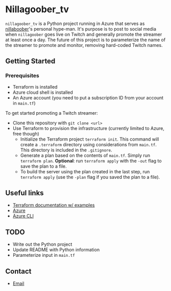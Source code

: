 # Nillagoober_tv

`nillagoober_tv` is a Python project running in Azure that serves as [nillaboober](https://twitch.tv/nillagoober)'s personal hype-man. It's purpose is to post to social media when `nillagoober` goes live on Twitch and generally promote the streamer at least once a day. The future of this project is to parameterize the name of the streamer to promote and monitor, removing hard-coded Twitch names.

## Getting Started

### Prerequisites

- Terraform is installed
- Azure cloud shell is installed
- An Azure account (you need to put a subscription ID from your account in `main.tf`)

To get started promoting a Twitch streamer:

- Clone this repository with `git clone <url>`
- Use Terraform to provision the infrastructure (currently limited to Azure, free though)
  - Initialize the Terraform project `terraform init`. This command will create a `.terraform` directory using considerations from `main.tf`. This directory is included in the `.gitignore`.
  - Generate a plan based on the contents of `main.tf`. Simply run `terraform plan`. **Optional**: run `terraform apply` with the `-out` flag to save the plan to a file.
  - To build the server using the plan created in the last step, run `terraform apply` (use the `-plan` flag if you saved the plan to a file).

## Useful links

- [Terraform documentation w/ examples](https://learn.hashicorp.com/terraform?track=azure#azure)
- [Azure](https://azure.microsoft.com/en-us/)
- [Azure CLI](https://docs.microsoft.com/en-us/cli/azure/install-azure-cli?view=azure-cli-latest)

## TODO

- Write out the Python project
- Update README with Python information
- Parameterize input in `main.tf`

## Contact

- [Email](mailto:bsmreker1@gmail.com)
